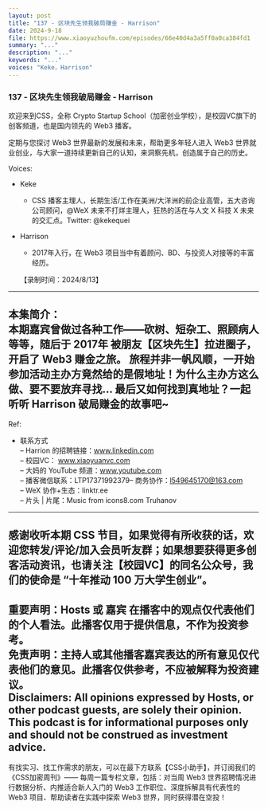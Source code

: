 ```yaml
---
layout: post
title: "137 - 区块先生领我破局赚金 - Harrison"
date: 2024-9-18
file: https://www.xiaoyuzhoufm.com/episodes/66e40d4a3a5ff0a0ca384fd1
summary: "..."
description: "..."
keywords: "..."
voices: "Keke，Harrison"
---
```


### 137 - 区块先生领我破局赚金 - Harrison

欢迎来到CSS，全称 Crypto Startup School（加密创业学校），是校园VC旗下的创客频道，也是国内领先的 Web3 播客。  

定期与您探讨 Web3 世界最新的发展和未来，帮助更多年轻人进入 Web3 世界就业创业，与大家一道持续更新自己的认知，来洞察先机，创造属于自己的历史。  

Voices:  

- Keke  
  + CSS 播客主理人，长期生活/工作在美洲/大洋洲的前企业高管，五大咨询公司顾问，@WeX 未来不打烊主理人，狂热的活在与人文 X 科技 X 未来的交汇点。Twitter: @kekequei  

- Harrison    
  + 2017年入行，在 Web3 项目当中有着顾问、BD、与投资人对接等的丰富经历。  

  【录制时间：2024/8/13】  
---------------------------------------------------  
本集简介：  
本期嘉宾曾做过各种工作——砍树、短杂工、照顾病人等等，随后于 2017年 被朋友【区块先生】拉进圈子，开启了 Web3 赚金之旅。
旅程并非一帆风顺，一开始参加活动主办方竟然给的是假地址！为什么主办方这么做、要不要放弃寻找... 最后又如何找到真地址？一起听听 Harrison 破局赚金的故事吧~
---------------------------------------------------  
Ref:  
  + 联系方式  
– Harrion 的招聘链接：www.linkedin.com  
– 校园VC： www.xiaoyuanvc.com  
– 大妈的 YouTube 频道：www.youtube.com  
– 播客微信联系：LTP17371992379– 商务协作：l549645170@163.com  
– WeX 协作+生态：linktr.ee  
– 片头 | 片尾：Music from icons8.com Truhanov  
---------------------------------------------------  
感谢收听本期 CSS 节目，如果觉得有所收获的话，欢迎您转发/评论/加入会员听友群；如果想要获得更多创客活动资讯，也请关注【校园VC】的同名公众号，我们的使命是 “十年推动 100 万大学生创业”。  
---------------------------------------------------  
重要声明：Hosts 或 嘉宾 在播客中的观点仅代表他们的个人看法。此播客仅用于提供信息，不作为投资参考。   
免责声明：主持人或其他播客嘉宾表达的所有意见仅代表他们的意见。此播客仅供参考，不应被解释为投资建议。  
Disclaimers: All opinions expressed by Hosts, or other podcast guests, are solely their opinion. This podcast is for informational purposes only and should not be construed as investment advice.  
---------------------------------------------------  
有找实习、找工作需求的朋友，可以在最下方联系【CSS小助手】，并订阅我们的《CSS加密周刊》—— 每周一篇专栏文章，包括：对当周 Web3 世界招聘情况进行数据分析、内推适合新人入门的 Web3 工作职位、深度拆解具有代表性的 Web3 项目、帮助读者在实践中探索 Web3 世界，同时获得潜在空投！
